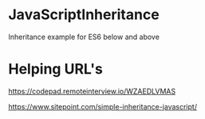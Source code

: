 # JavaScriptInheritance
Inheritance example for ES6 below and above


# Helping URL's
https://codepad.remoteinterview.io/WZAEDLVMAS

https://www.sitepoint.com/simple-inheritance-javascript/

